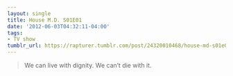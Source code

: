 ```yaml
---
layout: single
title: House M.D. S01E01
date: '2012-06-03T04:32:11-04:00'
tags:
- TV show
tumblr_url: https://rapturer.tumblr.com/post/24320010468/house-md-s01e01
---
```

> We can live with dignity. We can’t die with it.

